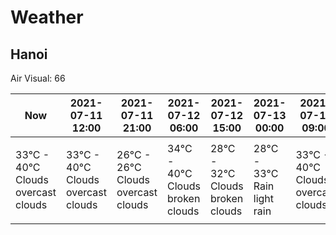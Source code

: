 # Weather

## Hanoi

Air Visual: 66

<table>

<thead>

<tr>

<th>Now</th>

<th>
<div>2021-07-11</div>
<div>12:00</div>
</th>
<th>
<div>2021-07-11</div>
<div>21:00</div>
</th>
<th>
<div>2021-07-12</div>
<div>06:00</div>
</th>
<th>
<div>2021-07-12</div>
<div>15:00</div>
</th>
<th>
<div>2021-07-13</div>
<div>00:00</div>
</th>
<th>
<div>2021-07-13</div>
<div>09:00</div>
</th>

</tr>

</thead>

<tbody>

<tr>

<td>

33°C - 40°C
Clouds
overcast clouds

</td>

<td>
<div>33°C - 40°C</div>
<div>Clouds</div>
<div>overcast clouds</div>
</td>
<td>
<div>26°C - 26°C</div>
<div>Clouds</div>
<div>overcast clouds</div>
</td>
<td>
<div>34°C - 40°C</div>
<div>Clouds</div>
<div>broken clouds</div>
</td>
<td>
<div>28°C - 32°C</div>
<div>Clouds</div>
<div>broken clouds</div>
</td>
<td>
<div>28°C - 33°C</div>
<div>Rain</div>
<div>light rain</div>
</td>
<td>
<div>33°C - 40°C</div>
<div>Clouds</div>
<div>overcast clouds</div>
</td>

</tr>

</tbody>

</table>
